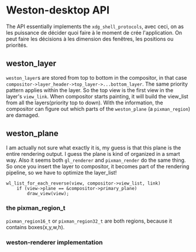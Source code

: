 # Weston-desktop API

The API essentially implements the `xdg_shell_protocols`, avec ceci, on as les
puissance de décider quoi faire à le moment de crée l'application. On peut
faire les décisions à les dimension des fenêtres, les positions ou priorités.

## weston_layer
`weston_layer`s are stored from top to bottom in the compositor, in that case
`compositor->layer_header->top_layer->...bottom_layer`. The same priority
pattern applies within the layer. So the top view is the first view in the
layer's `view_link`. When compositor starts painting, it will build the
view_list from all the layers(priority top to down). With the information, the
compositor can figure out which parts of the `weston_plane` (a `pixman_region`)
are damaged.

## weston_plane
I am actually not sure what exactly it is, my guess is that this plane is the
entire rendering output. I guess the plane is kind of organized in a smart
way. Also it seems both `gl_renderer` and `pixman_render` do the same
thing. So once you insert the layer to compositor, it becomes part of the
rendering pipeline, so we have to optimize the layer_list!

	wl_list_for_each_reverse(view, compositor->view_list, link)
		if (view->plane == &compositor->primary_plane)
			draw_view(view);

### the pixman_region_t
`pixman_region16_t` or `pixman_region32_t` are both regions, because it contains
boxes(x,y,w,h).


### weston-renderer implementation
